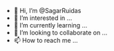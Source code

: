 - 👋 Hi, I’m @SagarRuidas
- 👀 I’m interested in ...
- 🌱 I’m currently learning ...
- 💞️ I’m looking to collaborate on ...
- 📫 How to reach me ...

<!---
SagarRuidas/SagarRuidas is a ✨ special ✨ repository because its `README.md` (this file) appears on your GitHub profile.
You can click the Preview link to take a look at your changes.
--->
